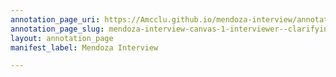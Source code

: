 ```yaml
---
annotation_page_uri: https://Amcclu.github.io/mendoza-interview/annotations/mendoza-interview-canvas-1-interviewer--clarifying--specific-questions.json
annotation_page_slug: mendoza-interview-canvas-1-interviewer--clarifying--specific-questions
layout: annotation_page
manifest_label: Mendoza Interview

---
```

